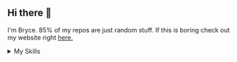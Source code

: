 ## Hi there 👋
I'm Bryce. 85% of my repos are just random stuff. If this is boring check out my website right [here.](https://bryce.is-a.dev)

<details>
  <summary>My Skills</summary>
  
  [![My Skills](https://skillicons.dev/icons?i=js,html,css,python,nodejs)](https://skillicons.dev)

</details>

